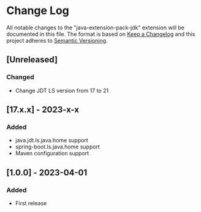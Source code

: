 # Change Log

All notable changes to the "java-extension-pack-jdk" extension will be documented in this file.
The format is based on [Keep a Changelog](http://keepachangelog.com/)
and this project adheres to [Semantic Versioning](http://semver.org/).

## [Unreleased]
### Changed
- Change JDT LS version from 17 to 21

## [17.x.x] - 2023-x-x
### Added
- java.jdt.ls.java.home support
- spring-boot.ls.java.home support
- Maven configuration support

## [1.0.0] - 2023-04-01
### Added
- First release
